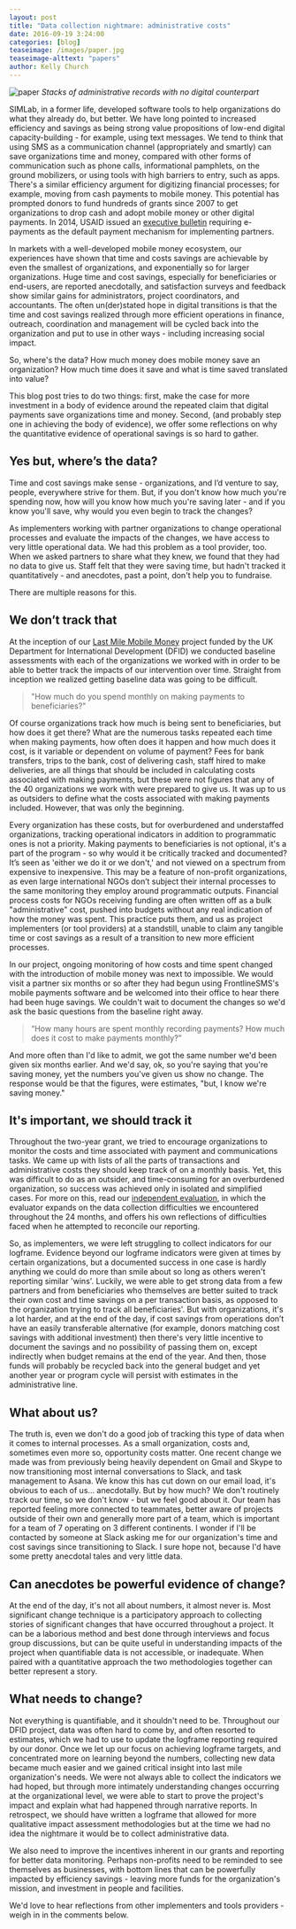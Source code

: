 ```yaml
---
layout: post
title: "Data collection nightmare: administrative costs"
date: 2016-09-19 3:24:00
categories: [blog]
teaseimage: /images/paper.jpg
teaseimage-alttext: "papers"
author: Kelly Church
---
```

![paper]({{site.baseurl}}/images/paper.jpg)
*Stacks of administrative records with no digital counterpart*


SIMLab, in a former life, developed software tools to help organizations do what they already do, but better. We have long pointed to increased efficiency and savings as being strong value propositions of low-end digital capacity-building - for example, using text messages. We tend to think that using SMS as a communication channel (appropriately and smartly) can save organizations time and money, compared with other forms of communication such as phone calls, informational pamphlets, on the ground mobilizers, or using tools with high barriers to entry, such as apps. There's a similar efficiency argument for digitizing financial processes; for example, moving from cash payments to mobile money. This potential has prompted donors to fund hundreds of grants since 2007 to get organizations to drop cash and adopt mobile money or other digital payments. In 2014, USAID issued an [executive bulletin](http://solutionscenter.nethope.org/assets/collaterals/PEB_No_2014-06.pdf) requiring e-payments as the default payment mechanism for implementing partners.

In markets with a well-developed mobile money ecosystem, our experiences have shown that time and costs savings are achievable by even the smallest of organizations, and exponentially so for larger organizations. Huge time and cost savings, especially for beneficiaries or end-users, are reported anecdotally, and satisfaction surveys and feedback show similar gains for administrators, project coordinators, and accountants. The often un(der)stated hope in digital transitions is that the time and cost savings realized through more efficient operations in finance, outreach, coordination and management will be cycled back into the organization and put to use in other ways - including increasing social impact.

So, where's the data? How much money does mobile money save an organization? How much time does it save and what is time saved translated into value?

This blog post tries to do two things: first, make the case for more investment in a body of evidence around the repeated claim that digital payments save organizations time and money. Second, (and probably step one in achieving the body of evidence), we offer some reflections on why the quantitative evidence of operational savings is so hard to gather.

## Yes but, where’s the data?
Time and cost savings make sense - organizations, and I’d venture to say, people, everywhere strive for them. But, if you don't know how much you're spending now, how will you know how much you're saving later - and if you know you'll save, why would you even begin to track the changes?

As implementers working with partner organizations to change operational processes and evaluate the impacts of the changes, we have access to very little operational data. We had this problem as a tool provider, too. When we asked partners to share what they knew, we found that they had no data to give us. Staff felt that they were saving time, but hadn't tracked it quantitatively - and anecdotes, past a point, don't help you to fundraise.

There are multiple reasons for this.

## We don’t track that
At the inception of our [Last Mile Mobile Money]({{site.baseurl}}/resources/lastmilemoney/) project funded by the UK Department for International Development (DFID) we conducted baseline assessments with each of the organizations we worked with in order to be able to better track the impacts of our intervention over time. Straight from inception we realized getting baseline data was going to be difficult.

> "How much do you spend monthly on making payments to beneficiaries?"

 Of course organizations track how much is being sent to beneficiaries, but how does it get there? What are the numerous tasks repeated each time when making payments, how often does it happen and how much does it cost, is it variable or dependent on volume of payment? Fees for bank transfers, trips to the bank, cost of delivering cash, staff hired to make deliveries, are all things that should be included in calculating costs associated with making payments, but these were not figures that any of the 40 organizations we work with were prepared to give us. It was up to us as outsiders to define what the costs associated with making payments included. However, that was only the beginning.

Every organization has these costs, but for overburdened and understaffed organizations, tracking operational indicators in addition to programmatic ones is not a priority. Making payments to beneficiaries is not optional, it's a part of the program - so why would it be critically tracked and documented? It’s seen as 'either we do it or we don't,' and not viewed on a spectrum from expensive to inexpensive. This may be a feature of non-profit organizations, as even large international NGOs don’t subject their internal processes to the same monitoring they employ around programmatic outputs. Financial process costs for NGOs receiving funding are often written off as a bulk "administrative" cost, pushed into budgets without any real indication of how the money was spent. This practice puts them, and us as project implementers (or tool providers) at a standstill, unable to claim any tangible time or cost savings as a result of a transition to new more efficient processes.

In our project, ongoing monitoring of how costs and time spent changed with the introduction of mobile money was next to impossible. We would visit a partner six months or so after they had begun using FrontlineSMS's mobile payments software and be welcomed into their office to hear there had been huge savings. We couldn't wait to document the changes so we'd ask the basic questions from the baseline right away.

>“How many hours are spent monthly recording payments? How much does it cost to make payments monthly?”

 And more often than I'd like to admit, we got the same number we'd been given six months earlier. And we'd say, ok, so you're saying that you're saving money, yet the numbers you've given us show no change. The response would be that the figures, were estimates, "but, I know we're saving money."

## It's important, we should track it
Throughout the two-year grant, we tried to encourage organizations to monitor the costs and time associated with payment and communications tasks. We came up with lists of all the parts of transactions and administrative costs they should keep track of on a monthly basis. Yet, this was difficult to do as an outsider, and time-consuming for an overburdened organization, so success was achieved only in isolated and simplified cases. For more on this, read our [independent evaluation](http://simlab.org/blog/2016/03/07/mobile-money-in-the-last-mile-the-indepedent-evaluation/), in which the evaluator expands on the data collection difficulties we encountered throughout the 24 months, and offers his own reflections of difficulties faced when he attempted to reconcile our reporting.

So, as implementers, we were left struggling to collect indicators for our logframe. Evidence beyond our logframe indicators were given at times by certain organizations, but a documented success in one case is hardly anything we could do more than smile about so long as others weren't reporting similar 'wins'. Luckily, we were able to get strong data from a few partners and from beneficiaries who themselves are better suited to track their own cost and time savings on a per transaction basis, as opposed to the organization trying to track all beneficiaries'. But with organizations, it's a lot harder, and at the end of the day, if cost savings from operations don’t have an easily transferable alternative (for example, donors matching cost savings with additional investment) then there's very little incentive to document the savings and no possibility of passing them on, except indirectly when budget remains at the end of the year. And then, those funds will probably be recycled back into the general budget and yet another year or program cycle will persist with estimates in the administrative line.

## What about us?
The truth is, even we don't do a good job of tracking this type of data when it comes to internal processes. As a small organization, costs and, sometimes even more so, opportunity costs matter. One recent change we made was from previously being heavily dependent on Gmail and Skype to now transitioning most internal conversations to Slack, and task management to Asana. We know this has cut down on our email load, it's obvious to each of us... anecdotally. But by how much? We don't routinely track our time, so we don't know - but we feel good about it. Our team has reported feeling more connected to teammates, better aware of projects outside of their own and generally more part of a team, which is important for a team of 7 operating on 3 different continents. I wonder if I'll be contacted by someone at Slack asking me for our organization's time and cost savings since transitioning to Slack. I sure hope not, because I'd have some pretty anecdotal tales and very little data.

## Can anecdotes be powerful evidence of change?
At the end of the day, it's not all about numbers, it almost never is. Most significant change technique is a participatory approach to collecting stories of significant changes that have occurred throughout a project. It can be a laborious method and best done through interviews and focus group discussions, but can be quite useful in understanding impacts of the project when quantifiable data is not accessible, or inadequate. When paired with a quantitative approach the two methodologies together can better represent a story.

## What needs to change?
Not everything is quantifiable, and it shouldn't need to be. Throughout our DFID project, data was often hard to come by, and often resorted to estimates, which we had to use to update the logframe reporting required by our donor. Once we let up our focus on achieving logframe targets, and concentrated more on learning beyond the numbers, collecting new data became much easier and we gained critical insight into last mile organization's needs. We were not always able to collect the indicators we had hoped, but through more intimately understanding changes occurring at the organizational level, we were able to start to prove the project's impact and explain what had happened through narrative reports. In retrospect, we should have written a logframe that allowed for more qualitative impact assessment methodologies but at the time we had no idea the nightmare it would be to collect administrative data.

We also need to improve the incentives inherent in our grants and reporting for better data monitoring. Perhaps non-profits need to be reminded to see themselves as businesses, with bottom lines that can be powerfully impacted by efficiency savings - leaving more funds for the organization's mission, and investment in people and facilities.

We'd love to hear reflections from other implementers and tools providers - weigh in in the comments below.
